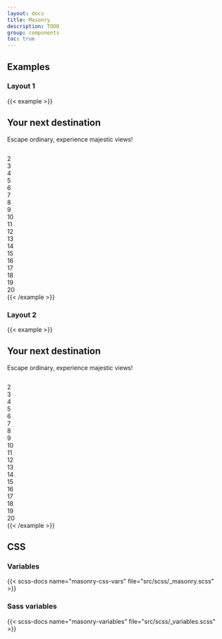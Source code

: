 ```yaml
---
layout: docs
title: Masonry
description: TODO
group: components
toc: true
---
```


## Examples

### Layout 1

{{< example >}}
<div class="masonry masonry-layout-1">
  <div class="masonry-item masonry-item-1">
    <div class="wrapper">
      <div class="wrapper-content">
        <h2>Your next destination</h2>
        <p>Escape ordinary, experience majestic views!</p>
      </div>
      <div class="wrapper-bg-media">
        <figure>
          <img src="assets/media/sample-image.jpg" alt="">
        </figure>
      </div>
    </div>
  </div>
  <div class="masonry-item">
    <div class="wrapper py-5" style="--bs-wrapper-bg-color: #f47c00; --bs-wrapper-color: #fff">
      <div class="wrapper-content text-center">2</div>
    </div>
  </div>
  <div class="masonry-item">
    <div class="wrapper py-5" style="--bs-wrapper-bg-color: #f47c00; --bs-wrapper-color: #fff">
      <div class="wrapper-content text-center">3</div>
    </div>
  </div>
  <div class="masonry-item">
    <div class="wrapper py-5" style="--bs-wrapper-bg-color: #f47c00; --bs-wrapper-color: #fff">
      <div class="wrapper-content text-center">4</div>
    </div>
  </div>
  <div class="masonry-item">
    <div class="wrapper py-5" style="--bs-wrapper-bg-color: #f47c00; --bs-wrapper-color: #fff">
      <div class="wrapper-content text-center">5</div>
    </div>
  </div>
  <div class="masonry-item">
    <div class="wrapper py-5" style="--bs-wrapper-bg-color: #f47c00; --bs-wrapper-color: #fff">
      <div class="wrapper-content text-center">6</div>
    </div>
  </div>
  <div class="masonry-item">
    <div class="wrapper py-5" style="--bs-wrapper-bg-color: #f47c00; --bs-wrapper-color: #fff">
      <div class="wrapper-content text-center">7</div>
    </div>
  </div>
  <div class="masonry-item">
    <div class="wrapper py-5" style="--bs-wrapper-bg-color: #f47c00; --bs-wrapper-color: #fff">
      <div class="wrapper-content text-center">8</div>
    </div>
  </div>
  <div class="masonry-item">
    <div class="wrapper py-5" style="--bs-wrapper-bg-color: #f47c00; --bs-wrapper-color: #fff">
      <div class="wrapper-content text-center">9</div>
    </div>
  </div>
  <div class="masonry-item">
    <div class="wrapper py-5" style="--bs-wrapper-bg-color: #f47c00; --bs-wrapper-color: #fff">
      <div class="wrapper-content text-center">10</div>
    </div>
  </div>
  <div class="masonry-item">
    <div class="wrapper py-5" style="--bs-wrapper-bg-color: #f47c00; --bs-wrapper-color: #fff">
      <div class="wrapper-content text-center">11</div>
    </div>
  </div>
  <div class="masonry-item">
    <div class="wrapper py-5" style="--bs-wrapper-bg-color: #f47c00; --bs-wrapper-color: #fff">
      <div class="wrapper-content text-center">12</div>
    </div>
  </div>
  <div class="masonry-item">
    <div class="wrapper py-5" style="--bs-wrapper-bg-color: #f47c00; --bs-wrapper-color: #fff">
      <div class="wrapper-content text-center">13</div>
    </div>
  </div>
  <div class="masonry-item">
    <div class="wrapper py-5" style="--bs-wrapper-bg-color: #f47c00; --bs-wrapper-color: #fff">
      <div class="wrapper-content text-center">14</div>
    </div>
  </div>
  <div class="masonry-item">
    <div class="wrapper py-5" style="--bs-wrapper-bg-color: #f47c00; --bs-wrapper-color: #fff">
      <div class="wrapper-content text-center">15</div>
    </div>
  </div>
  <div class="masonry-item">
    <div class="wrapper py-5" style="--bs-wrapper-bg-color: #f47c00; --bs-wrapper-color: #fff">
      <div class="wrapper-content text-center">16</div>
    </div>
  </div>
  <div class="masonry-item">
    <div class="wrapper py-5" style="--bs-wrapper-bg-color: #f47c00; --bs-wrapper-color: #fff">
      <div class="wrapper-content text-center">17</div>
    </div>
  </div>
  <div class="masonry-item">
    <div class="wrapper py-5" style="--bs-wrapper-bg-color: #f47c00; --bs-wrapper-color: #fff">
      <div class="wrapper-content text-center">18</div>
    </div>
  </div>
  <div class="masonry-item">
    <div class="wrapper py-5" style="--bs-wrapper-bg-color: #f47c00; --bs-wrapper-color: #fff">
      <div class="wrapper-content text-center">19</div>
    </div>
  </div>
  <div class="masonry-item">
    <div class="wrapper py-5" style="--bs-wrapper-bg-color: #f47c00; --bs-wrapper-color: #fff">
      <div class="wrapper-content text-center">20</div>
    </div>
  </div>
</div>
{{< /example >}}

### Layout 2

{{< example >}}
<div class="masonry masonry-layout-2">
  <div class="masonry-item masonry-item-1">
    <div class="wrapper">
      <div class="wrapper-content">
        <h2>Your next destination</h2>
        <p>Escape ordinary, experience majestic views!</p>
      </div>
      <div class="wrapper-bg-media">
        <figure>
          <img src="assets/media/sample-image.jpg" alt="">
        </figure>
      </div>
    </div>
  </div>
  <div class="masonry-item">
    <div class="wrapper py-5" style="--bs-wrapper-bg-color: #f47c00; --bs-wrapper-color: #fff">
      <div class="wrapper-content text-center">2</div>
    </div>
  </div>
  <div class="masonry-item">
    <div class="wrapper py-5" style="--bs-wrapper-bg-color: #f47c00; --bs-wrapper-color: #fff">
      <div class="wrapper-content text-center">3</div>
    </div>
  </div>
  <div class="masonry-item">
    <div class="wrapper py-5" style="--bs-wrapper-bg-color: #f47c00; --bs-wrapper-color: #fff">
      <div class="wrapper-content text-center">4</div>
    </div>
  </div>
  <div class="masonry-item">
    <div class="wrapper py-5" style="--bs-wrapper-bg-color: #f47c00; --bs-wrapper-color: #fff">
      <div class="wrapper-content text-center">5</div>
    </div>
  </div>
  <div class="masonry-item">
    <div class="wrapper py-5" style="--bs-wrapper-bg-color: #f47c00; --bs-wrapper-color: #fff">
      <div class="wrapper-content text-center">6</div>
    </div>
  </div>
  <div class="masonry-item">
    <div class="wrapper py-5" style="--bs-wrapper-bg-color: #f47c00; --bs-wrapper-color: #fff">
      <div class="wrapper-content text-center">7</div>
    </div>
  </div>
  <div class="masonry-item">
    <div class="wrapper py-5" style="--bs-wrapper-bg-color: #f47c00; --bs-wrapper-color: #fff">
      <div class="wrapper-content text-center">8</div>
    </div>
  </div>
  <div class="masonry-item">
    <div class="wrapper py-5" style="--bs-wrapper-bg-color: #f47c00; --bs-wrapper-color: #fff">
      <div class="wrapper-content text-center">9</div>
    </div>
  </div>
  <div class="masonry-item">
    <div class="wrapper py-5" style="--bs-wrapper-bg-color: #f47c00; --bs-wrapper-color: #fff">
      <div class="wrapper-content text-center">10</div>
    </div>
  </div>
  <div class="masonry-item">
    <div class="wrapper py-5" style="--bs-wrapper-bg-color: #f47c00; --bs-wrapper-color: #fff">
      <div class="wrapper-content text-center">11</div>
    </div>
  </div>
  <div class="masonry-item">
    <div class="wrapper py-5" style="--bs-wrapper-bg-color: #f47c00; --bs-wrapper-color: #fff">
      <div class="wrapper-content text-center">12</div>
    </div>
  </div>
  <div class="masonry-item">
    <div class="wrapper py-5" style="--bs-wrapper-bg-color: #f47c00; --bs-wrapper-color: #fff">
      <div class="wrapper-content text-center">13</div>
    </div>
  </div>
  <div class="masonry-item">
    <div class="wrapper py-5" style="--bs-wrapper-bg-color: #f47c00; --bs-wrapper-color: #fff">
      <div class="wrapper-content text-center">14</div>
    </div>
  </div>
  <div class="masonry-item">
    <div class="wrapper py-5" style="--bs-wrapper-bg-color: #f47c00; --bs-wrapper-color: #fff">
      <div class="wrapper-content text-center">15</div>
    </div>
  </div>
  <div class="masonry-item">
    <div class="wrapper py-5" style="--bs-wrapper-bg-color: #f47c00; --bs-wrapper-color: #fff">
      <div class="wrapper-content text-center">16</div>
    </div>
  </div>
  <div class="masonry-item">
    <div class="wrapper py-5" style="--bs-wrapper-bg-color: #f47c00; --bs-wrapper-color: #fff">
      <div class="wrapper-content text-center">17</div>
    </div>
  </div>
  <div class="masonry-item">
    <div class="wrapper py-5" style="--bs-wrapper-bg-color: #f47c00; --bs-wrapper-color: #fff">
      <div class="wrapper-content text-center">18</div>
    </div>
  </div>
  <div class="masonry-item">
    <div class="wrapper py-5" style="--bs-wrapper-bg-color: #f47c00; --bs-wrapper-color: #fff">
      <div class="wrapper-content text-center">19</div>
    </div>
  </div>
  <div class="masonry-item">
    <div class="wrapper py-5" style="--bs-wrapper-bg-color: #f47c00; --bs-wrapper-color: #fff">
      <div class="wrapper-content text-center">20</div>
    </div>
  </div>
</div>
{{< /example >}}

## CSS

### Variables

{{< scss-docs name="masonry-css-vars" file="src/scss/_masonry.scss" >}}

### Sass variables

{{< scss-docs name="masonry-variables" file="src/scss/_variables.scss" >}}
